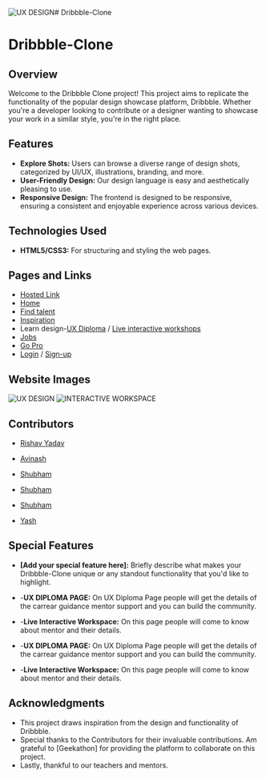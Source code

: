 ![UX DESIGN](https://github.com/rishavy/Dribble/assets/143771551/bfab17ad-c2ab-4561-aa8f-ad9c36675aad)# Dribbble-Clone


# Dribbble-Clone

## Overview

Welcome to the Dribbble Clone project! This project aims to replicate the functionality of the popular design showcase platform, Dribbble. Whether you're a developer looking to contribute or a designer wanting to showcase your work in a similar style, you're in the right place.

## Features

- **Explore Shots:** Users can browse a diverse range of design shots, categorized by UI/UX, illustrations, branding, and more.
- **User-Friendly Design:** Our design language is easy and aesthetically pleasing to use.
- **Responsive Design:** The frontend is designed to be responsive, ensuring a consistent and enjoyable experience across various devices.

## Technologies Used

- **HTML5/CSS3:** For structuring and styling the web pages.

## Pages and Links

- [Hosted Link](https://rishavy.github.io/Dribble/)
- [Home](https://rishavy.github.io/Dribble/)
- [Find talent](https://rishavy.github.io/Dribble/Yash/index.html)
- [Inspiration](https://rishavy.github.io/Dribble/Inspiration/inspiration.html)
- Learn design-[UX Diploma](https://rishavy.github.io/Dribble/SHUBHAM/UX%20DIPLOMA%20PAGE/index.html) / [Live interactive workshops](https://rishavy.github.io/Dribble/SHUBHAM/index.html)
- [Jobs](https://rishavy.github.io/Dribble/Jobs/jobs.html)
- [Go Pro](https://rishavy.github.io/Dribble/Avinash/index.html)
- [Login](https://rishavy.github.io/Dribble/Avinash/Log-in/login.html) / [Sign-up](https://rishavy.github.io/Dribble/Avinash/sign%20up/signup.html)

## Website Images
![UX DESIGN](https://github.com/rishavy/Dribble/assets/143771551/4e4256be-f153-4528-b719-a748c34cd387)
![INTERACTIVE WORKSPACE](https://github.com/rishavy/Dribble/assets/143771551/e3637061-9e10-4668-8ba9-c6001a832539)

## Contributors

- [Rishav Yadav](https://github.com/rishavy)
- [Avinash](link-to-profile)

- [Shubham](link-to-profile)
- [Shubham](https://github.com/Negi-shubham)


- [Shubham](https://github.com/Negi-shubham)

- [Yash](link-to-profile)

## Special Features

- **[Add your special feature here]:** Briefly describe what makes your Dribbble-Clone unique or any standout functionality that you'd like to highlight.

- -**UX DIPLOMA PAGE:** On UX Diploma Page people will get the details of the carrear guidance mentor support and you can build the community.
- -**Live Interactive Workspace:** On this page people will come to know about mentor and their details.

- -**UX DIPLOMA PAGE:** On UX Diploma Page people will get the details of the carrear guidance mentor support and you can build the community.
- -**Live Interactive Workspace:** On this page people will come to know about mentor and their details.


## Acknowledgments

- This project draws inspiration from the design and functionality of Dribbble.
- Special thanks to the Contributors for their invaluable contributions.
Am grateful to [Geekathon] for providing the platform to collaborate on this project.
- Lastly, thankful to our teachers and mentors.
